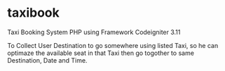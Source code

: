 # taxibook
Taxi Booking System
PHP using Framework Codeigniter 3.11 

To Collect User Destination to go somewhere using listed Taxi, so he can optimaze the available seat in that Taxi then go togother to same Destination, Date and Time.
